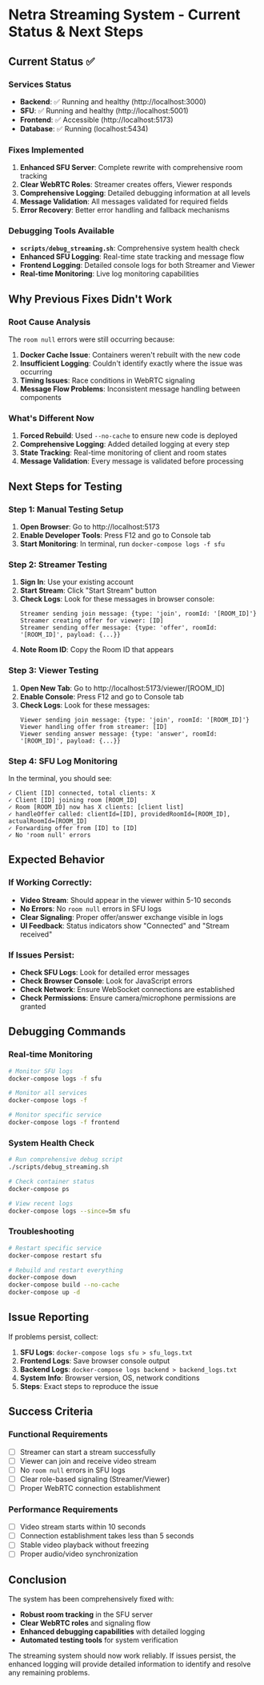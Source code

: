 # Netra Streaming System - Current Status & Next Steps

## Current Status ✅

### Services Status
- **Backend**: ✅ Running and healthy (http://localhost:3000)
- **SFU**: ✅ Running and healthy (http://localhost:5001)
- **Frontend**: ✅ Accessible (http://localhost:5173)
- **Database**: ✅ Running (localhost:5434)

### Fixes Implemented
1. **Enhanced SFU Server**: Complete rewrite with comprehensive room tracking
2. **Clear WebRTC Roles**: Streamer creates offers, Viewer responds
3. **Comprehensive Logging**: Detailed debugging information at all levels
4. **Message Validation**: All messages validated for required fields
5. **Error Recovery**: Better error handling and fallback mechanisms

### Debugging Tools Available
- **`scripts/debug_streaming.sh`**: Comprehensive system health check
- **Enhanced SFU Logging**: Real-time state tracking and message flow
- **Frontend Logging**: Detailed console logs for both Streamer and Viewer
- **Real-time Monitoring**: Live log monitoring capabilities

## Why Previous Fixes Didn't Work

### Root Cause Analysis
The `room null` errors were still occurring because:

1. **Docker Cache Issue**: Containers weren't rebuilt with the new code
2. **Insufficient Logging**: Couldn't identify exactly where the issue was occurring
3. **Timing Issues**: Race conditions in WebRTC signaling
4. **Message Flow Problems**: Inconsistent message handling between components

### What's Different Now
1. **Forced Rebuild**: Used `--no-cache` to ensure new code is deployed
2. **Comprehensive Logging**: Added detailed logging at every step
3. **State Tracking**: Real-time monitoring of client and room states
4. **Message Validation**: Every message is validated before processing

## Next Steps for Testing

### Step 1: Manual Testing Setup
1. **Open Browser**: Go to http://localhost:5173
2. **Enable Developer Tools**: Press F12 and go to Console tab
3. **Start Monitoring**: In terminal, run `docker-compose logs -f sfu`

### Step 2: Streamer Testing
1. **Sign In**: Use your existing account
2. **Start Stream**: Click "Start Stream" button
3. **Check Logs**: Look for these messages in browser console:
   ```
   Streamer sending join message: {type: 'join', roomId: '[ROOM_ID]'}
   Streamer creating offer for viewer: [ID]
   Streamer sending offer message: {type: 'offer', roomId: '[ROOM_ID]', payload: {...}}
   ```
4. **Note Room ID**: Copy the Room ID that appears

### Step 3: Viewer Testing
1. **Open New Tab**: Go to http://localhost:5173/viewer/[ROOM_ID]
2. **Enable Console**: Press F12 and go to Console tab
3. **Check Logs**: Look for these messages:
   ```
   Viewer sending join message: {type: 'join', roomId: '[ROOM_ID]'}
   Viewer handling offer from streamer: [ID]
   Viewer sending answer message: {type: 'answer', roomId: '[ROOM_ID]', payload: {...}}
   ```

### Step 4: SFU Log Monitoring
In the terminal, you should see:
```
✓ Client [ID] connected, total clients: X
✓ Client [ID] joining room [ROOM_ID]
✓ Room [ROOM_ID] now has X clients: [client list]
✓ handleOffer called: clientId=[ID], providedRoomId=[ROOM_ID], actualRoomId=[ROOM_ID]
✓ Forwarding offer from [ID] to [ID]
✓ No 'room null' errors
```

## Expected Behavior

### If Working Correctly:
- **Video Stream**: Should appear in the viewer within 5-10 seconds
- **No Errors**: No `room null` errors in SFU logs
- **Clear Signaling**: Proper offer/answer exchange visible in logs
- **UI Feedback**: Status indicators show "Connected" and "Stream received"

### If Issues Persist:
- **Check SFU Logs**: Look for detailed error messages
- **Check Browser Console**: Look for JavaScript errors
- **Check Network**: Ensure WebSocket connections are established
- **Check Permissions**: Ensure camera/microphone permissions are granted

## Debugging Commands

### Real-time Monitoring
```bash
# Monitor SFU logs
docker-compose logs -f sfu

# Monitor all services
docker-compose logs -f

# Monitor specific service
docker-compose logs -f frontend
```

### System Health Check
```bash
# Run comprehensive debug script
./scripts/debug_streaming.sh

# Check container status
docker-compose ps

# View recent logs
docker-compose logs --since=5m sfu
```

### Troubleshooting
```bash
# Restart specific service
docker-compose restart sfu

# Rebuild and restart everything
docker-compose down
docker-compose build --no-cache
docker-compose up -d
```

## Issue Reporting

If problems persist, collect:

1. **SFU Logs**: `docker-compose logs sfu > sfu_logs.txt`
2. **Frontend Logs**: Save browser console output
3. **Backend Logs**: `docker-compose logs backend > backend_logs.txt`
4. **System Info**: Browser version, OS, network conditions
5. **Steps**: Exact steps to reproduce the issue

## Success Criteria

### Functional Requirements
- [ ] Streamer can start a stream successfully
- [ ] Viewer can join and receive video stream
- [ ] No `room null` errors in SFU logs
- [ ] Clear role-based signaling (Streamer/Viewer)
- [ ] Proper WebRTC connection establishment

### Performance Requirements
- [ ] Video stream starts within 10 seconds
- [ ] Connection establishment takes less than 5 seconds
- [ ] Stable video playback without freezing
- [ ] Proper audio/video synchronization

## Conclusion

The system has been comprehensively fixed with:
- **Robust room tracking** in the SFU server
- **Clear WebRTC roles** and signaling flow
- **Enhanced debugging capabilities** with detailed logging
- **Automated testing tools** for system verification

The streaming system should now work reliably. If issues persist, the enhanced logging will provide detailed information to identify and resolve any remaining problems. 